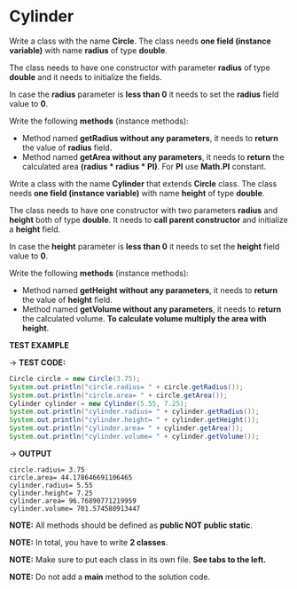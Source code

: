 # Cylinder

Write a class with the name **Circle**. The class needs **one field (instance variable)** with name **radius** of type **double**.

The class needs to have one constructor with parameter **radius** of type **double** and it needs to initialize the fields.

In case the **radius** parameter is **less than 0** it needs to set the **radius** field value to **0**.

Write the following **methods** (instance methods):
* Method named **getRadius without any parameters**, it needs to **return** the value of **radius** field.
* Method named **getArea without any parameters**, it needs to **return** the calculated area **(radius * radius * PI)**. For **PI** use **Math.PI** constant.


Write a class with the name **Cylinder** that extends **Circle** class. The class needs **one field (instance variable)** with name **height** of type **double**.

The class needs to have one constructor with two parameters **radius** and **height** both of type **double**. It needs to **call parent constructor** and initialize a **height** field.

In case the **height** parameter is **less than 0** it needs to set the **height** field value to **0**.

Write the following **methods** (instance methods):
* Method named **getHeight without any parameters**, it needs to **return** the value of **height** field.
* Method named **getVolume without any parameters**, it needs to **return** the calculated volume. **To calculate volume multiply the area with height**.



**TEST EXAMPLE**

→ **TEST CODE:**
```java
Circle circle = new Circle(3.75);
System.out.println("circle.radius= " + circle.getRadius());
System.out.println("circle.area= " + circle.getArea());
Cylinder cylinder = new Cylinder(5.55, 7.25);
System.out.println("cylinder.radius= " + cylinder.getRadius());
System.out.println("cylinder.height= " + cylinder.getHeight());
System.out.println("cylinder.area= " + cylinder.getArea());
System.out.println("cylinder.volume= " + cylinder.getVolume());
```

→ **OUTPUT**
```
circle.radius= 3.75
circle.area= 44.178646691106465
cylinder.radius= 5.55
cylinder.height= 7.25
cylinder.area= 96.76890771219959
cylinder.volume= 701.574580913447
```

**NOTE:** All methods should be defined as **public NOT public static**.

**NOTE:** In total, you have to write **2 classes**.

**NOTE:** Make sure to put each class in its own file. **See tabs to the left.**

**NOTE:** Do not add a **main** method to the solution code.